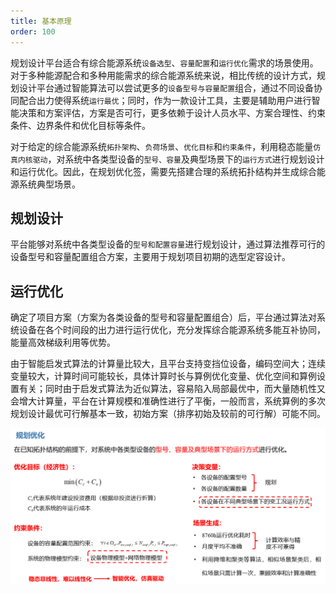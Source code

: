 ```yaml
---
title: 基本原理
order: 100
---
```



规划设计平台适合有综合能源系统`设备选型`、`容量配置`和`运行优化`需求的场景使用。对于多种能源配合和多种用能需求的综合能源系统来说，相比传统的设计方式，规划设计平台通过智能算法可以尝试更多的`设备型号与容量配置`组合，通过不同设备协同配合出力使得系统`运行最优`；同时，作为一款设计工具，主要是辅助用户进行智能决策和方案评估，方案是否可行，更多依赖于设计人员水平、方案合理性、约束条件、边界条件和优化目标等条件。


对于给定的综合能源系统`拓扑架构`、`负荷场景`、`优化目标`和`约束条件`，利用稳态能量`仿真内核驱动`，对系统中各类型设备的`型号、容量`及典型场景下的`运行方式`进行规划设计和运行优化。因此，在规划优化签，需要先搭建合理的系统拓扑结构并生成综合能源系统典型场景。

## 规划设计

平台能够对系统中各类型设备的`型号和配置容量`进行规划设计，通过算法推荐可行的设备型号和容量配置组合方案，主要用于规划项目初期的选型定容设计。


## 运行优化
确定了项目方案（方案为各类设备的型号和容量配置组合）后，平台通过算法对系统设备在各个时间段的出力进行运行优化，充分发挥综合能源系统多能互补协同，能量高效梯级利用等优势。

由于智能启发式算法的计算量比较大，且平台支持变挡位设备，编码空间大；连续变量较大，计算时间可能较长，具体计算时长与算例优化变量、优化空间和算例设置有关；同时由于启发式算法为近似算法，容易陷入局部最优中，而大量随机性又会增大计算量，平台在计算规模和准确性进行了平衡，一般而言，系统算例的多次规划设计最优可行解基本一致，初始方案（排序初始及较前的可行解）可能不同。

![原理](./规划设计-4优化-原理.png "原理")

